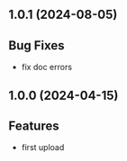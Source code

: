 ## 1.0.1 (2024-08-05)

## Bug Fixes

- fix doc errors

## 1.0.0 (2024-04-15)

## Features

- first upload